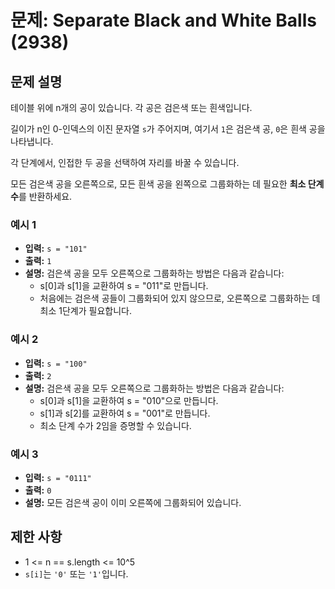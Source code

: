 # 문제: Separate Black and White Balls (2938)

## 문제 설명
테이블 위에 n개의 공이 있습니다. 각 공은 검은색 또는 흰색입니다.

길이가 n인 0-인덱스의 이진 문자열 `s`가 주어지며, 여기서 `1`은 검은색 공, `0`은 흰색 공을 나타냅니다.

각 단계에서, 인접한 두 공을 선택하여 자리를 바꿀 수 있습니다.

모든 검은색 공을 오른쪽으로, 모든 흰색 공을 왼쪽으로 그룹화하는 데 필요한 **최소 단계 수**를 반환하세요.

### 예시 1
- **입력:** `s = "101"`
- **출력:** `1`
- **설명:** 검은색 공을 모두 오른쪽으로 그룹화하는 방법은 다음과 같습니다:
    - s[0]과 s[1]을 교환하여 s = "011"로 만듭니다.
    - 처음에는 검은색 공들이 그룹화되어 있지 않으므로, 오른쪽으로 그룹화하는 데 최소 1단계가 필요합니다.

### 예시 2
- **입력:** `s = "100"`
- **출력:** `2`
- **설명:** 검은색 공을 모두 오른쪽으로 그룹화하는 방법은 다음과 같습니다:
    - s[0]과 s[1]을 교환하여 s = "010"으로 만듭니다.
    - s[1]과 s[2]를 교환하여 s = "001"로 만듭니다.
    - 최소 단계 수가 2임을 증명할 수 있습니다.

### 예시 3
- **입력:** `s = "0111"`
- **출력:** `0`
- **설명:** 모든 검은색 공이 이미 오른쪽에 그룹화되어 있습니다.

## 제한 사항
- 1 <= n == s.length <= 10^5
- `s[i]`는 `'0'` 또는 `'1'`입니다.